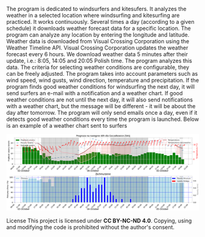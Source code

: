 The program is dedicated to windsurfers and kitesufers. It analyzes the weather in a selected location where windsurfing and kitesurfing are practiced.
It works continuously. Several times a day (according to a given schedule) it downloads weather forecast data for a specific location. The program can analyze any location by entering the longitude and latitude. Weather data is downloaded from Visual Crossing Corporation using the Weather Timeline API. Visual Crossing Corporation updates the weather forecast every 6 hours. We download weather data 5 minutes after their update, i.e.: 8:05, 14:05 and 20:05 Polish time. The program analyzes this data. The criteria for selecting weather conditions are configurable, they can be freely adjusted. The program takes into account parameters such as wind speed, wind gusts, wind direction, temperature and precipitation. If the program finds good weather conditions for windsurfing the next day, it will send surfers an e-mail with a notification and a weather chart. If good weather conditions are not until the next day, it will also send notifications with a weather chart, but the message will be different - it will be about the day after tomorrow. The program will only send emails once a day, even if it detects good weather conditions every time the program is launched. Below is an example of a weather chart sent to surfers

![weather chart](weather_plot.png)

License
This project is licensed under **CC BY-NC-ND 4.0**. Copying, using and modifying the code is prohibited without the author's consent.
